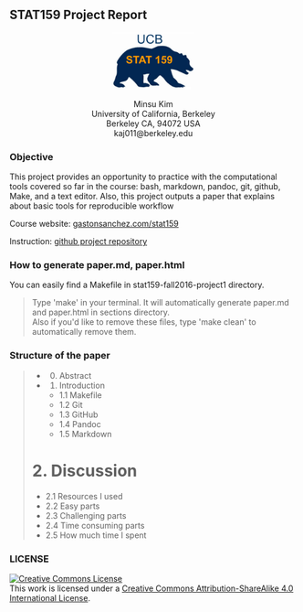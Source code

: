 ## STAT159 Project Report
<p align="center">
<img src="/images/stat159-logo.png" height="100" /> 
</p>
<div align="center"> Minsu Kim </div>
<div align="center"> University of California, Berkeley </div>
<div align="center"> Berkeley CA, 94072 USA </div>
<div align="center"> kaj011@berkeley.edu </div>

### Objective 
This project provides an opportunity to practice with the computational tools covered so far in the
course: bash, markdown, pandoc, git, github, Make, and a text editor. Also, this project outputs a paper that explains about basic tools for reproducible workflow

Course website: [gastonsanchez.com/stat159](http://gastonsanchez.com/stat159)

Instruction: [github project repository](https://github.com/ucb-stat159/stat159-fall-2016/tree/master/projects)

### How to generate paper.md, paper.html
You can easily find a Makefile in stat159-fall2016-project1 directory. 

> Type 'make' in your terminal. It will automatically generate paper.md and paper.html in sections directory.  
> Also if you'd like to remove these files, type 'make clean' to automatically remove them.

### Structure of the paper

> * 0. Abstract
> * 1. Introduction
>	* 1.1 Makefile
>	* 1.2 Git
>	* 1.3 GitHub
>	* 1.4 Pandoc
>	* 1.5 Markdown
> # 2. Discussion
>	* 2.1 Resources I used
>	* 2.2 Easy parts
>	* 2.3 Challenging parts
>	* 2.4 Time consuming parts
>	* 2.5 How much time I spent

### LICENSE

<a rel="license" href="http://creativecommons.org/licenses/by-sa/4.0/"><img alt="Creative Commons License" style="border-width:0" src="https://i.creativecommons.org/l/by-sa/4.0/88x31.png" /></a><br />This work is licensed under a <a rel="license" href="http://creativecommons.org/licenses/by-sa/4.0/">Creative Commons Attribution-ShareAlike 4.0 International License</a>.